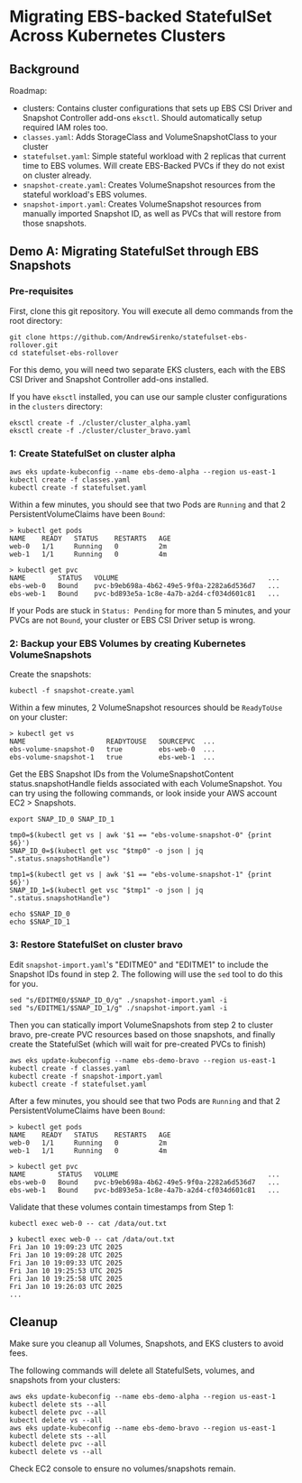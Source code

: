 # Migrating EBS-backed StatefulSet Across Kubernetes Clusters

## Background

Roadmap:

- clusters: Contains cluster configurations that sets up EBS CSI Driver and Snapshot Controller add-ons `eksctl`. Should automatically setup required IAM roles too. 
- `classes.yaml`: Adds StorageClass and VolumeSnapshotClass to your cluster
- `statefulset.yaml`: Simple stateful workload with 2 replicas that current time to EBS volumes. Will create EBS-Backed PVCs if they do not exist on cluster already. 
- `snapshot-create.yaml`: Creates VolumeSnapshot resources from the stateful workload's EBS volumes.
- `snapshot-import.yaml`: Creates VolumeSnapshot resources from manually imported Snapshot ID, as well as PVCs that will restore from those snapshots. 

## Demo A: Migrating StatefulSet through EBS Snapshots

### Pre-requisites

First, clone this git repository. You will execute all demo commands from the root directory:

```
git clone https://github.com/AndrewSirenko/statefulset-ebs-rollover.git
cd statefulset-ebs-rollover
```

For this demo, you will need two separate EKS clusters, each with the EBS CSI Driver and Snapshot Controller add-ons installed.

If you have `eksctl` installed, you can use our sample cluster configurations in the `clusters` directory:

```
eksctl create -f ./cluster/cluster_alpha.yaml
eksctl create -f ./cluster/cluster_bravo.yaml
```

### 1: Create StatefulSet on cluster alpha

```
aws eks update-kubeconfig --name ebs-demo-alpha --region us-east-1
kubectl create -f classes.yaml
kubectl create -f statefulset.yaml
```

Within a few minutes, you should see that two Pods are `Running` and that 2 PersistentVolumeClaims have been `Bound`:

```
> kubectl get pods
NAME    READY   STATUS    RESTARTS   AGE
web-0   1/1     Running   0          2m
web-1   1/1     Running   0          4m

> kubectl get pvc
NAME        STATUS   VOLUME                                     ...
ebs-web-0   Bound    pvc-b9eb698a-4b62-49e5-9f0a-2282a6d536d7   ...
ebs-web-1   Bound    pvc-bd893e5a-1c8e-4a7b-a2d4-cf034d601c81   ...
```

If your Pods are stuck in `Status: Pending` for more than 5 minutes, and your PVCs are not `Bound`, your cluster or EBS CSI Driver setup is wrong.  

### 2: Backup your EBS Volumes by creating Kubernetes VolumeSnapshots

Create the snapshots:

```
kubectl -f snapshot-create.yaml
```

Within a few minutes, 2 VolumeSnapshot resources should be `ReadyToUse` on your cluster:

```
> kubectl get vs
NAME                    READYTOUSE   SOURCEPVC  ...
ebs-volume-snapshot-0   true         ebs-web-0  ...
ebs-volume-snapshot-1   true         ebs-web-1  ...
```

Get the EBS Snapshot IDs from the VolumeSnapshotContent status.snapshotHandle fields associated with each VolumeSnapshot. You can try using the following commands, or look inside your AWS account EC2 > Snapshots. 

```
export SNAP_ID_0 SNAP_ID_1

tmp0=$(kubectl get vs | awk '$1 == "ebs-volume-snapshot-0" {print $6}')
SNAP_ID_0=$(kubectl get vsc "$tmp0" -o json | jq ".status.snapshotHandle")

tmp1=$(kubectl get vs | awk '$1 == "ebs-volume-snapshot-1" {print $6}')
SNAP_ID_1=$(kubectl get vsc "$tmp1" -o json | jq ".status.snapshotHandle")

echo $SNAP_ID_0
echo $SNAP_ID_1
```

### 3: Restore StatefulSet on cluster bravo 

Edit `snapshot-import.yaml`'s "EDITME0" and "EDITME1" to include the Snapshot IDs found in step 2. The following will use the `sed` tool to do this for you. 

```
sed "s/EDITME0/$SNAP_ID_0/g" ./snapshot-import.yaml -i
sed "s/EDITME1/$SNAP_ID_1/g" ./snapshot-import.yaml -i
```

Then you can statically import VolumeSnapshots from step 2 to cluster bravo, pre-create PVC resources based on those snapshots, and finally create the StatefulSet (which will wait for pre-created PVCs to finish)

```
aws eks update-kubeconfig --name ebs-demo-bravo --region us-east-1
kubectl create -f classes.yaml
kubectl create -f snapshot-import.yaml
kubectl create -f statefulset.yaml
```

After a few minutes, you should see that two Pods are `Running` and that 2 PersistentVolumeClaims have been `Bound`:

```
> kubectl get pods
NAME    READY   STATUS    RESTARTS   AGE
web-0   1/1     Running   0          2m
web-1   1/1     Running   0          4m

> kubectl get pvc
NAME        STATUS   VOLUME                                     ...
ebs-web-0   Bound    pvc-b9eb698a-4b62-49e5-9f0a-2282a6d536d7   ...
ebs-web-1   Bound    pvc-bd893e5a-1c8e-4a7b-a2d4-cf034d601c81   ...
```

Validate that these volumes contain timestamps from Step 1:

```
kubectl exec web-0 -- cat /data/out.txt

❯ kubectl exec web-0 -- cat /data/out.txt
Fri Jan 10 19:09:23 UTC 2025
Fri Jan 10 19:09:28 UTC 2025
Fri Jan 10 19:09:33 UTC 2025
Fri Jan 10 19:25:53 UTC 2025
Fri Jan 10 19:25:58 UTC 2025
Fri Jan 10 19:26:03 UTC 2025
...
```

## Cleanup

Make sure you cleanup all Volumes, Snapshots, and EKS clusters to avoid fees. 

The following commands will delete all StatefulSets, volumes, and snapshots from your clusters:

```
aws eks update-kubeconfig --name ebs-demo-alpha --region us-east-1
kubectl delete sts --all
kubectl delete pvc --all
kubectl delete vs --all
aws eks update-kubeconfig --name ebs-demo-bravo --region us-east-1
kubectl delete sts --all
kubectl delete pvc --all
kubectl delete vs --all
```

Check EC2 console to ensure no volumes/snapshots remain.